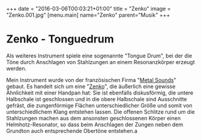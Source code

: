 +++
date = "2016-03-06T00:03:21+01:00"
title = "Zenko"
image = "Zenko.001.jpg"
[menu.main]
    name="Zenko"
    parent="Musik"
+++

# Zenko - Tonguedrum

Als weiteres Instrument spiele eine sogenannte "Tongue Drum", bei der die Töne durch Anschlagen von Stahlzungen an einem Resonanzkörper erzeugt werden.

Mein Instrument wurde von der französischen Firma "[Metal Sounds](https://metalsounds.fr/)" gebaut.
Es handelt sich um eine "[Zenko](https://metalsounds-zenko.com/ "Zenko Steel Tongue Drum")", die äußerlich eine gewisse Ähnlichkeit mit einer Handpan hat: Sie ist ebenfalls diskusförmig, die untere Halbschale ist geschlossen und in die obere Halbschale sind Ausschnitte gefräst, die zungenförmige Flächen unterschiedlicher Größe und somit von unterschiedlichem Klang entstehen lassen.
Die offenen Schlitze rund um die Stahlzungen machen aus dem ansonsten geschlossenen Körper einen Helmhotz-Resonator, so dass beim Anschlagen der Zungen neben dem Grundton auch entsprechende Obertöne entstehen.a

